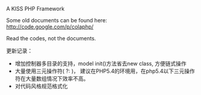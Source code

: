 A KISS PHP Framework

Some old documents can be found here: http://code.google.com/p/colaphp/

Read the codes, not the documents.

更新记录：
* 增加控制器多目录的支持，model init()方法省去new class, 方便链式操作
* 大量使用三元操作符( ?: )， 建议在PHP5.4的环境用，在php5.4以下三元操作符在大量数组情况下效率不高。
* 对代码风格规范格式化